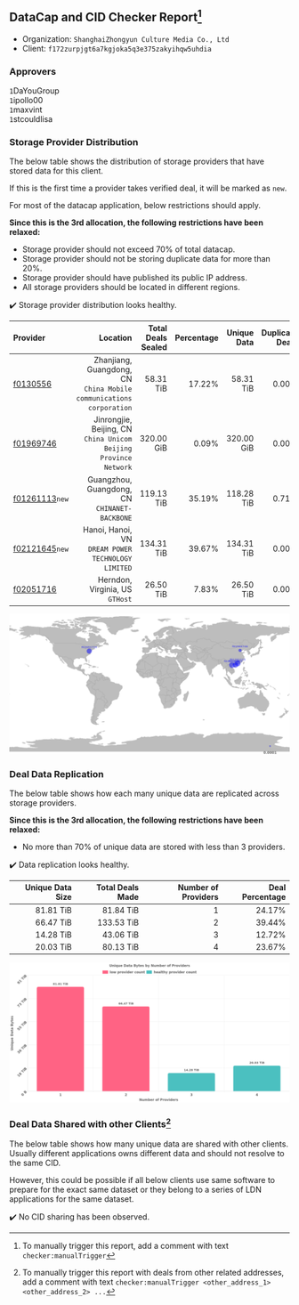 ## DataCap and CID Checker Report[^1]
 - Organization: `ShanghaiZhongyun Culture Media Co., Ltd`
 - Client: `f172zurpjgt6a7kgjoka5q3e375zakyihqw5uhdia`
### Approvers
`1`DaYouGroup<br/>`1`ipollo00<br/>`1`maxvint<br/>`1`stcouldlisa

### Storage Provider Distribution
The below table shows the distribution of storage providers that have stored data for this client.

If this is the first time a provider takes verified deal, it will be marked as `new`.

For most of the datacap application, below restrictions should apply.

**Since this is the 3rd allocation, the following restrictions have been relaxed:**
 - Storage provider should not exceed 70% of total datacap.
 - Storage provider should not be storing duplicate data for more than 20%.
 - Storage provider should have published its public IP address.
 - All storage providers should be located in different regions.

✔️ Storage provider distribution looks healthy.

| Provider                                                    |                                                               Location | Total Deals Sealed | Percentage | Unique Data | Duplicate Deals |
| :---------------------------------------------------------- | ---------------------------------------------------------------------: | -----------------: | ---------: | ----------: | --------------: |
| [f0130556](https://filfox.info/en/address/f0130556)         | Zhanjiang, Guangdong, CN<br/>`China Mobile communications corporation` |          58.31 TiB |     17.22% |   58.31 TiB |           0.00% |
| [f01969746](https://filfox.info/en/address/f01969746)       |    Jinrongjie, Beijing, CN<br/>`China Unicom Beijing Province Network` |         320.00 GiB |      0.09% |  320.00 GiB |           0.00% |
| [f01261113](https://filfox.info/en/address/f01261113)`new`  |                       Guangzhou, Guangdong, CN<br/>`CHINANET-BACKBONE` |         119.13 TiB |     35.19% |  118.28 TiB |           0.71% |
| [f02121645](https://filfox.info/en/address/f02121645)`new`  |                  Hanoi, Hanoi, VN<br/>`DREAM POWER TECHNOLOGY LIMITED` |         134.31 TiB |     39.67% |  134.31 TiB |           0.00% |
| [f02051716](https://filfox.info/en/address/f02051716)       |                                     Herndon, Virginia, US<br/>`GTHost` |          26.50 TiB |      7.83% |   26.50 TiB |           0.00% |

<img src="https://raw.githubusercontent.com/data-preservation-programs/filplus-checker-assets/main/filecoin-project/filecoin-plus-large-datasets/issues/1476/1684392562636.png"/>

### Deal Data Replication
The below table shows how each many unique data are replicated across storage providers.


**Since this is the 3rd allocation, the following restrictions have been relaxed:**
- No more than 70% of unique data are stored with less than 3 providers.

✔️ Data replication looks healthy.

| Unique Data Size | Total Deals Made | Number of Providers | Deal Percentage |
| ---------------: | ---------------: | ------------------: | --------------: |
|        81.81 TiB |        81.84 TiB |                   1 |          24.17% |
|        66.47 TiB |       133.53 TiB |                   2 |          39.44% |
|        14.28 TiB |        43.06 TiB |                   3 |          12.72% |
|        20.03 TiB |        80.13 TiB |                   4 |          23.67% |

<img src="https://raw.githubusercontent.com/data-preservation-programs/filplus-checker-assets/main/filecoin-project/filecoin-plus-large-datasets/issues/1476/1684392563354.png"/>

### Deal Data Shared with other Clients[^3]
The below table shows how many unique data are shared with other clients.
Usually different applications owns different data and should not resolve to the same CID.

However, this could be possible if all below clients use same software to prepare for the exact same dataset or they belong to a series of LDN applications for the same dataset.

✔️ No CID sharing has been observed.

[^1]: To manually trigger this report, add a comment with text `checker:manualTrigger`

[^2]: Deals from those addresses are combined into this report as they are specified with `checker:manualTrigger`

[^3]: To manually trigger this report with deals from other related addresses, add a comment with text `checker:manualTrigger <other_address_1> <other_address_2> ...`
